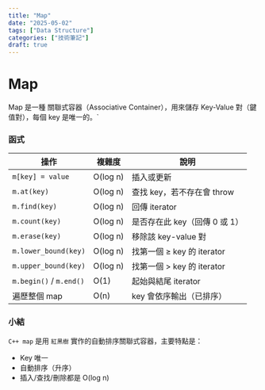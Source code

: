 ```yaml
---
title: "Map"
date: "2025-05-02"
tags: ["Data Structure"]
categories: ["技術筆記"]
draft: true
---
```

# Map
Map 是一種 關聯式容器（Associative Container），用來儲存 Key-Value 對（鍵值對），每個 key 是唯一的。`

### 函式
| 操作      | 複雜度      | 說明        |
| ---------- | -------- | --------- |
| `m[key] = value`        | O(log n) | 插入或更新                 |
| `m.at(key)`             | O(log n) | 查找 key，若不存在會 throw    |
| `m.find(key)`           | O(log n) | 回傳 iterator           |
| `m.count(key)`          | O(log n) | 是否存在此 key（回傳 0 或 1）   |
| `m.erase(key)`          | O(log n) | 移除該 key-value 對       |
| `m.lower_bound(key)`    | O(log n) | 找第一個 ≥ key 的 iterator |
| `m.upper_bound(key)`    | O(log n) | 找第一個 > key 的 iterator |
| `m.begin()` / `m.end()` | O(1)     | 起始與結尾 iterator        |
| 遍歷整個 map                | O(n)     | key 會依序輸出（已排序）        |

### 小結
`C++ map` 是用 `紅黑樹` 實作的自動排序關聯式容器，主要特點是：
* Key 唯一
* 自動排序（升序）
* 插入/查找/刪除都是 O(log n)